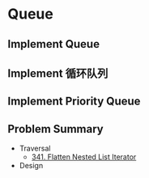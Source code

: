 # Queue
## Implement Queue

## Implement 循环队列

## Implement Priority Queue

## Problem Summary
* Traversal
    * [341. Flatten Nested List Iterator](https://leetcode.com/problems/flatten-nested-list-iterator/)
* Design